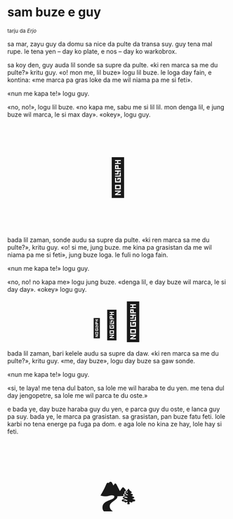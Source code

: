 # sam buze e guy

<small>tarju da _Erjo_</small>


sa mar, zayu guy da domu sa nice da pulte da transa suy.
guy tena mal rupe. le tena yen – day ko plate, e nos – day ko warkobrox.

sa koy den, guy auda lil sonde sa supre da pulte.
«ki ren marca sa me du pulte?» kritu guy.
«o! mon me, lil buze» logu lil buze.
le loga day fain, e kontina:
«me marca pa gras loke da me wil niama pa me si feti».

«nun me kapa te!» logu guy.

«no, no!», logu lil buze.
«no kapa me, sabu me si lil lil. mon denga lil, e jung buze wil marca, le si max day».
«okey», logu guy.

<p style="font-size:6em;text-align:center;">👺</p>

bada lil zaman, sonde audu sa supre da pulte.
«ki ren marca sa me du pulte?», kritu guy.
«o! si me, jung buze. me kina pa grasistan da me wil niama pa me si feti», jung buze loga.
le fuli no loga fain.

«nun me kapa te!» logu guy.

«no, no! no kapa me» logu jung buze.
«denga lil, e day buze wil marca, le si day day».
«okey» logu guy.

<p style="text-align:center;"><span style="font-size:3em;">🐐</span><span style="font-size:4.5em;">🐐</span><span style="font-size:6em;">🐐</span></p>

bada lil zaman, bari kelele audu sa supre da daw.
«ki ren marca sa me du pulte?», kritu guy.
«me, day buze», logu day buze sa gaw sonde.

«nun me kapa te!» logu guy.

«si, te laya! me tena dul baton, sa lole me wil haraba te du yen.
me tena dul day jengopetre, sa lole me wil parca te du oste.»

e bada ye, day buze haraba guy du yen, e parca guy du oste, e lanca guy pa suy.
bada ye, le marca pa grasistan.
sa grasistan, pan buze fatu feti. lole karbi no tena energe pa fuga pa dom.
e aga lole no kina ze hay, lole hay si feti.

<p style="font-size:6em;text-align:center;">🏞️</p>

